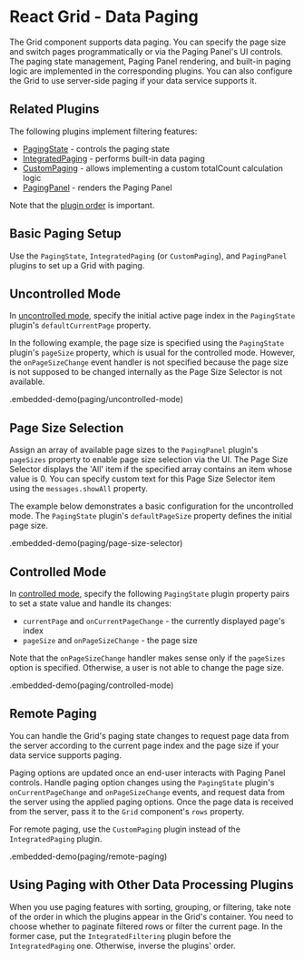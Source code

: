 # React Grid - Data Paging

The Grid component supports data paging. You can specify the page size and switch pages programmatically or via the Paging Panel's UI controls. The paging state management, Paging Panel rendering, and built-in paging logic are implemented in the corresponding plugins. You can also configure the Grid to use server-side paging if your data service supports it.

## Related Plugins

The following plugins implement filtering features:

- [PagingState](../reference/paging-state.md) - controls the paging state
- [IntegratedPaging](../reference/integrated-paging.md) - performs built-in data paging
- [CustomPaging](../reference/custom-paging.md) - allows implementing a custom totalCount calculation logic
- [PagingPanel](../reference/paging-panel.md) - renders the Paging Panel

Note that the [plugin order](./plugin-overview.md#plugin-order) is important.

## Basic Paging Setup

Use the `PagingState`, `IntegratedPaging` (or `CustomPaging`), and `PagingPanel` plugins to set up a Grid with paging.

## Uncontrolled Mode

In [uncontrolled mode](controlled-and-uncontrolled-modes.md), specify the initial active page index in the `PagingState` plugin's `defaultCurrentPage` property.

In the following example, the page size is specified using the `PagingState` plugin's `pageSize` property, which is usual for the controlled mode. However, the `onPageSizeChange` event handler is not specified because the page size is not supposed to be changed internally as the Page Size Selector is not available.

.embedded-demo(paging/uncontrolled-mode)

## Page Size Selection

Assign an array of available page sizes to the `PagingPanel` plugin's `pageSizes` property to enable page size selection via the UI. The Page Size Selector displays the 'All' item if the specified array contains an item whose value is 0. You can specify custom text for this Page Size Selector item using the `messages.showAll` property.

The example below demonstrates a basic configuration for the uncontrolled mode. The `PagingState` plugin's `defaultPageSize` property defines the initial page size.

.embedded-demo(paging/page-size-selector)

## Controlled Mode

In [controlled mode](controlled-and-uncontrolled-modes.md), specify the following `PagingState` plugin property pairs to set a state value and handle its changes:

- `currentPage` and `onCurrentPageChange` - the currently displayed page's index
- `pageSize` and `onPageSizeChange` - the page size

Note that the `onPageSizeChange` handler makes sense only if the `pageSizes` option is specified. Otherwise, a user is not able to change the page size.

.embedded-demo(paging/controlled-mode)

## Remote Paging

You can handle the Grid's paging state changes to request page data from the server according to the current page index and the page size if your data service supports paging.

Paging options are updated once an end-user interacts with Paging Panel controls. Handle paging option changes using the `PagingState` plugin's `onCurrentPageChange` and `onPageSizeChange` events, and request data from the server using the applied paging options. Once the page data is received from the server, pass it to the `Grid` component's `rows` property.

For remote paging, use the `CustomPaging` plugin instead of the `IntegratedPaging` plugin.

.embedded-demo(paging/remote-paging)

## Using Paging with Other Data Processing Plugins

When you use paging features with sorting, grouping, or filtering, take note of the order in which the plugins appear in the Grid's container. You need to choose whether to paginate filtered rows or filter the current page. In the former case, put the `IntegratedFiltering` plugin before the `IntegratedPaging` one. Otherwise, inverse the plugins' order.
